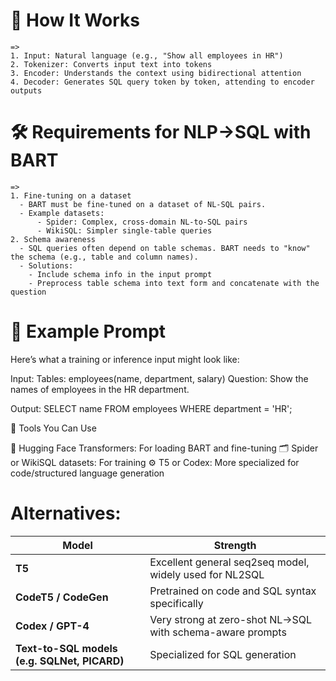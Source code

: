 # 🧠 How It Works
    =>
    1. Input: Natural language (e.g., "Show all employees in HR")
    2. Tokenizer: Converts input text into tokens
    3. Encoder: Understands the context using bidirectional attention
    4. Decoder: Generates SQL query token by token, attending to encoder outputs
# 🛠️ Requirements for NLP→SQL with BART
    =>
    1. Fine-tuning on a dataset
      - BART must be fine-tuned on a dataset of NL-SQL pairs.
      - Example datasets:
          - Spider: Complex, cross-domain NL-to-SQL pairs
          - WikiSQL: Simpler single-table queries
    2. Schema awareness
      - SQL queries often depend on table schemas. BART needs to "know" the schema (e.g., table and column names).
      - Solutions:
        - Include schema info in the input prompt
        - Preprocess table schema into text form and concatenate with the question



# 🧪 Example Prompt
Here’s what a training or inference input might look like:

Input:
  Tables: employees(name, department, salary)
  Question: Show the names of employees in the HR department.

Output:
  SELECT name FROM employees WHERE department = 'HR';



🧰 Tools You Can Use

🤗 Hugging Face Transformers: For loading BART and fine-tuning
🗂️ Spider or WikiSQL datasets: For training
⚙️ T5 or Codex: More specialized for code/structured language generation



# Alternatives:

| Model                                        | Strength                                                  |
| -------------------------------------------- | --------------------------------------------------------- |
| **T5**                                       | Excellent general seq2seq model, widely used for NL2SQL   |
| **CodeT5 / CodeGen**                         | Pretrained on code and SQL syntax specifically            |
| **Codex / GPT-4**                            | Very strong at zero-shot NL→SQL with schema-aware prompts |
| **Text-to-SQL models (e.g. SQLNet, PICARD)** | Specialized for SQL generation                            |
